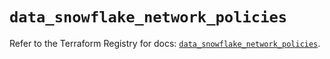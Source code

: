 # `data_snowflake_network_policies`

Refer to the Terraform Registry for docs: [`data_snowflake_network_policies`](https://registry.terraform.io/providers/snowflake-labs/snowflake/1.0.2/docs/data-sources/network_policies).
